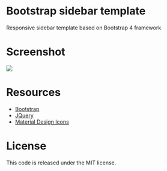 # Bootstrap sidebar template

Responsive sidebar template based on Bootstrap 4 framework

# Screenshot
<img src="https://github.com/aleiva3476/bootstrap-sidebar-template/blob/master/screenshot.jpg">

# Resources

- [Bootstrap](https://getbootstrap.com/)
- [JQuery](https://jquery.com/)
- [Material Design Icons](https://materialdesignicons.com/)

# License

This code is released under the MIT license.
